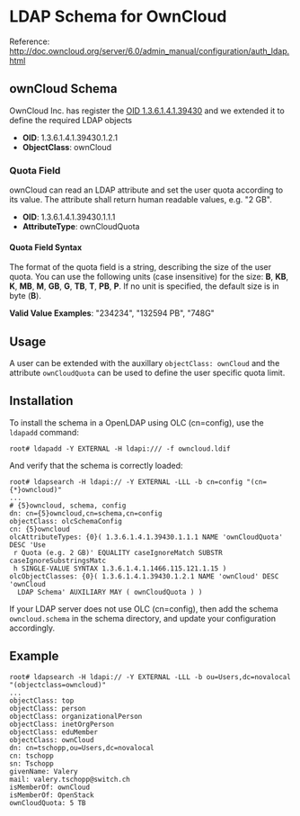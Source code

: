# LDAP Schema for OwnCloud

Reference: http://doc.owncloud.org/server/6.0/admin_manual/configuration/auth_ldap.html

## ownCloud Schema

OwnCloud Inc. has register the [OID 1.3.6.1.4.1.39430](http://oid-info.com/get/1.3.6.1.4.1.39430) and we extended it to define the required LDAP objects 

- **OID**: 1.3.6.1.4.1.39430.1.2.1
- **ObjectClass**: ownCloud

### Quota Field

ownCloud can read an LDAP attribute and set the user quota according to its value. 
The attribute shall return human readable values, e.g. "2 GB".

- **OID**: 1.3.6.1.4.1.39430.1.1.1
- **AttributeType**: ownCloudQuota

#### Quota Field Syntax

The format of the quota field is a string, describing the size of the user quota. You can use the following units (case insensitive) for the size: **B**, **KB**, **K**, **MB**, **M**, **GB**, **G**, **TB**, **T**, **PB**, **P**. If no unit is specified, the default size is in byte (**B**). 

**Valid Value Examples**: "234234", "132594 PB", "748G" 

## Usage

A user can be extended with the auxillary `objectClass: ownCloud` and the attribute `ownCloudQuota` can be used
to define the user specific quota limit.

## Installation

To install the schema in a OpenLDAP using OLC (cn=config), use the `ldapadd` command:

    root# ldapadd -Y EXTERNAL -H ldapi:/// -f owncloud.ldif
   
And verify that the schema is correctly loaded:

    root# ldapsearch -H ldapi:// -Y EXTERNAL -LLL -b cn=config "(cn={*}owncloud)"
    ...
    # {5}owncloud, schema, config
    dn: cn={5}owncloud,cn=schema,cn=config
    objectClass: olcSchemaConfig
    cn: {5}owncloud
    olcAttributeTypes: {0}( 1.3.6.1.4.1.39430.1.1.1 NAME 'ownCloudQuota' DESC 'Use
     r Quota (e.g. 2 GB)' EQUALITY caseIgnoreMatch SUBSTR caseIgnoreSubstringsMatc
     h SINGLE-VALUE SYNTAX 1.3.6.1.4.1.1466.115.121.1.15 )
    olcObjectClasses: {0}( 1.3.6.1.4.1.39430.1.2.1 NAME 'ownCloud' DESC 'ownCloud 
      LDAP Schema' AUXILIARY MAY ( ownCloudQuota ) )

If your LDAP server does not use OLC (cn=config), then add the schema `owncloud.schema` in the schema directory, and update your configuration accordingly.


## Example

    root# ldapsearch -H ldapi:// -Y EXTERNAL -LLL -b ou=Users,dc=novalocal "(objectclass=owncloud)" 
    ...
    objectClass: top
    objectClass: person
    objectClass: organizationalPerson
    objectClass: inetOrgPerson
    objectClass: eduMember
    objectClass: ownCloud
    dn: cn=tschopp,ou=Users,dc=novalocal
    cn: tschopp
    sn: Tschopp
    givenName: Valery
    mail: valery.tschopp@switch.ch
    isMemberOf: ownCloud
    isMemberOf: OpenStack
    ownCloudQuota: 5 TB


